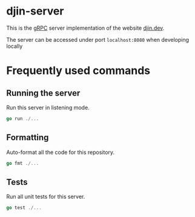 # djin-server

This is the [gRPC](https://grpc.io/) server implementation of the website [djin.dev](https://djin.dev). 

The server can be accessed under port `localhost:8080` when developing locally

# Frequently used commands

## Running the server
Run this server in listening mode.
```go
go run ./...
```

## Formatting
Auto-format all the code for this repository.
```go
go fmt ./...
```

## Tests 
Run all unit tests for this server.
```go
go test ./...
```
